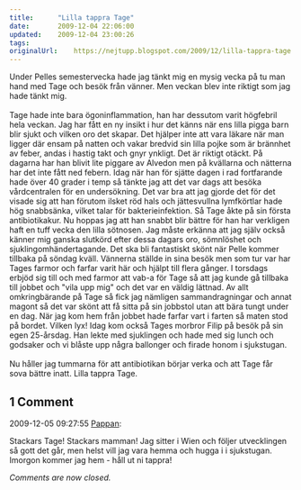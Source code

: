 ```yaml
---
title:		"Lilla tappra Tage"
date:		2009-12-04 22:06:00
updated:	2009-12-04 23:00:26
tags: 	
originalUrl:	https://nejtupp.blogspot.com/2009/12/lilla-tappra-tage.html
---
```


Under Pelles semestervecka hade jag tänkt mig en mysig vecka på tu man hand med Tage och besök från vänner. Men veckan blev inte riktigt som jag hade tänkt mig.<br><br>Tage hade inte bara ögoninflammation, han har dessutom varit högfebril hela veckan. Jag har fått en ny insikt i hur det känns när ens lilla pigga barn blir sjukt och vilken oro det skapar. Det hjälper inte att vara läkare när man ligger där ensam på natten och vakar bredvid sin lilla pojke som är brännhet av feber, andas i hastig takt och gnyr ynkligt. Det är riktigt otäckt. På dagarna har han blivit lite piggare av Alvedon men på kvällarna och nätterna har det inte fått ned febern. Idag när han för sjätte dagen i rad fortfarande hade över 40 grader i temp så tänkte jag att det var dags att besöka vårdcentralen för en undersökning. Det var bra att jag gjorde det för det visade sig att han förutom ilsket röd hals och jättesvullna lymfkörtlar hade hög snabbsänka, vilket talar för bakterieinfektion. Så Tage åkte på sin första antibiotikakur. Nu hoppas jag att han snabbt blir bättre för han har verkligen haft en tuff vecka den lilla sötnosen. Jag måste erkänna att jag själv också känner mig ganska slutkörd efter dessa dagars oro, sömnlöshet och sjuklingomhändertagande. Det ska bli fantastiskt skönt när Pelle kommer tillbaka på söndag kväll. Vännerna ställde in sina besök men som tur var har Tages farmor och farfar varit här och hjälpt till flera gånger. I torsdags erbjöd sig till och med farmor att vab-a för Tage så att jag kunde gå tillbaka till jobbet och "vila upp mig" och det var en väldig lättnad. Av allt omkringbärande på Tage så fick jag nämligen sammandragningar och annat magont så det var skönt att få sitta på sin jobbstol utan att bära tungt under en dag. När jag kom hem från jobbet hade farfar vart i farten så maten stod på bordet. Vilken lyx! Idag kom också Tages morbror Filip på besök på sin egen 25-årsdag. Han lekte med sjuklingen och hade med sig lunch och godsaker och vi blåste upp några ballonger och firade honom i sjukstugan.<br><br>Nu håller jag tummarna för att antibiotikan börjar verka och att Tage får sova bättre inatt. Lilla tappra Tage.

<div class="comments">
	<div class="comments-header"><h2>1 Comment</h2></div>
	<div class="comments-body">
			<div class="comment" id="comment-2898592908335994982">
				<p class="comment-header">
					<date datetime="2009-12-05T09:27:55.333+01:00">2009-12-05 09:27:55</date> 
					<a href="https://www.blogger.com/profile/02900993942775660627" rel="nofollow">Pappan</a>:
				</p>
				<div class="comment-content"><p>Stackars Tage! Stackars mamman! Jag sitter i Wien och följer utvecklingen så gott det går, men helst vill jag vara hemma och hugga i i sjukstugan. Imorgon kommer jag hem - håll ut ni tappra!</p></div>
				<div class="comment-footer"></div>
			</div></div>
	<p class="comments-footer"><em>Comments are now closed.</em></p>
</div>
